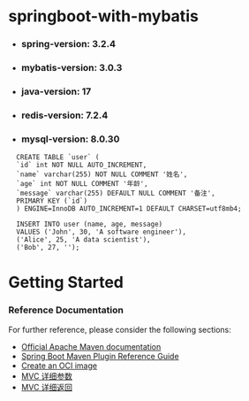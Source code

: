# springboot-with-mybatis

- ### spring-version: 3.2.4

- ### mybatis-version: 3.0.3

- ### java-version: 17

- ### redis-version: 7.2.4

- ### mysql-version: 8.0.30

```mysql
  CREATE TABLE `user` (
  `id` int NOT NULL AUTO_INCREMENT,
  `name` varchar(255) NOT NULL COMMENT '姓名',
  `age` int NOT NULL COMMENT '年龄',
  `message` varchar(255) DEFAULT NULL COMMENT '备注',
  PRIMARY KEY (`id`)
  ) ENGINE=InnoDB AUTO_INCREMENT=1 DEFAULT CHARSET=utf8mb4;
  
  INSERT INTO user (name, age, message)
  VALUES ('John', 30, 'A software engineer'),
  ('Alice', 25, 'A data scientist'),
  ('Bob', 27, '');
```

# Getting Started

### Reference Documentation
For further reference, please consider the following sections:

* [Official Apache Maven documentation](https://maven.apache.org/guides/index.html)
* [Spring Boot Maven Plugin Reference Guide](https://docs.spring.io/spring-boot/docs/3.2.4/maven-plugin/reference/html/)
* [Create an OCI image](https://docs.spring.io/spring-boot/docs/3.2.4/maven-plugin/reference/html/#build-image)
* [MVC 详细参数](https://docs.spring.io/spring-framework/docs/5.1.5.RELEASE/spring-framework-reference/web.html#mvc-ann-arguments)
* [MVC 详细返回](https://docs.spring.io/spring-framework/docs/5.1.5.RELEASE/spring-framework-reference/web.html#mvc-ann-return-types)
